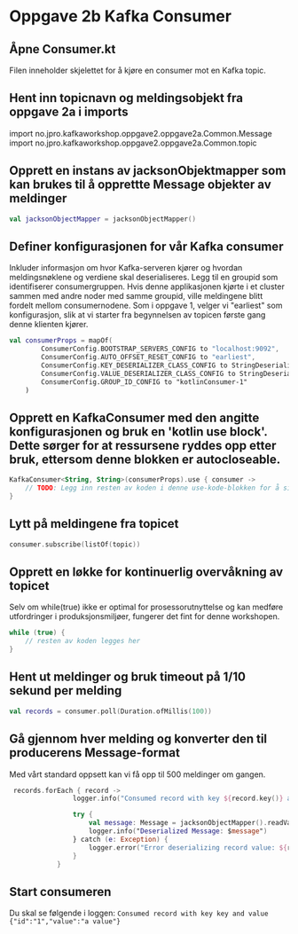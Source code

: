 # Oppgave 2b Kafka Consumer

## Åpne Consumer.kt
Filen inneholder skjelettet for å kjøre en consumer mot en Kafka topic.

## Hent inn topicnavn og meldingsobjekt fra oppgave 2a i imports
import no.jpro.kafkaworkshop.oppgave2.oppgave2a.Common.Message
import no.jpro.kafkaworkshop.oppgave2.oppgave2a.Common.topic

## Opprett en instans av jacksonObjektmapper som kan brukes til å opprettte Message objekter av meldinger
```kotlin
val jacksonObjectMapper = jacksonObjectMapper()
```

## Definer konfigurasjonen for vår Kafka consumer
Inkluder informasjon om hvor Kafka-serveren kjører og hvordan meldingsnøklene og verdiene skal deserialiseres.
Legg til en groupid som identifiserer consumergruppen. Hvis denne applikasjonen kjørte i et cluster sammen med andre noder med samme groupid, ville meldingene blitt fordelt mellom consumernodene.
Som i oppgave 1, velger vi "earliest" som konfigurasjon, slik at vi starter fra begynnelsen av topicen første gang denne klienten kjører.
```kotlin
val consumerProps = mapOf(
        ConsumerConfig.BOOTSTRAP_SERVERS_CONFIG to "localhost:9092",
        ConsumerConfig.AUTO_OFFSET_RESET_CONFIG to "earliest",
        ConsumerConfig.KEY_DESERIALIZER_CLASS_CONFIG to StringDeserializer::class.java.name,
        ConsumerConfig.VALUE_DESERIALIZER_CLASS_CONFIG to StringDeserializer::class.java.name, // Note: Changed this from StringSerializer to StringDeserializer
        ConsumerConfig.GROUP_ID_CONFIG to "kotlinConsumer-1"
    )
```

## Opprett en KafkaConsumer med den angitte konfigurasjonen og bruk en 'kotlin use block'. Dette sørger for at ressursene ryddes opp etter bruk, ettersom denne blokken er autocloseable.
```kotlin
KafkaConsumer<String, String>(consumerProps).use { consumer ->
    // TODO: Legg inn resten av koden i denne use-kode-blokken for å sikre at ressurser lukkes automatisk
}
```

## Lytt på meldingene fra topicet
```kotlin
consumer.subscribe(listOf(topic))
```

## Opprett en løkke for kontinuerlig overvåkning av topicet
Selv om while(true) ikke er optimal for prosessorutnyttelse og kan medføre utfordringer i produksjonsmiljøer, fungerer det fint for denne workshopen.
```kotlin
while (true) {
    // resten av koden legges her
}
```

## Hent ut meldinger og bruk timeout på 1/10 sekund per melding
```kotlin
val records = consumer.poll(Duration.ofMillis(100))
```


## Gå gjennom hver melding og konverter den til producerens Message-format
Med vårt standard oppsett kan vi få opp til 500 meldinger om gangen.
```kotlin
 records.forEach { record ->
                logger.info("Consumed record with key ${record.key()} and value ${record.value()}")

                try {
                    val message: Message = jacksonObjectMapper().readValue(record.value(), Message::class.java)
                    logger.info("Deserialized Message: $message")
                } catch (e: Exception) {
                    logger.error("Error deserializing record value: ${record.value()}", e)
                }
            }
```

## Start consumeren
Du skal se følgende i loggen:
```Consumed record with key key and value {"id":"1","value":"a value"}```
    

